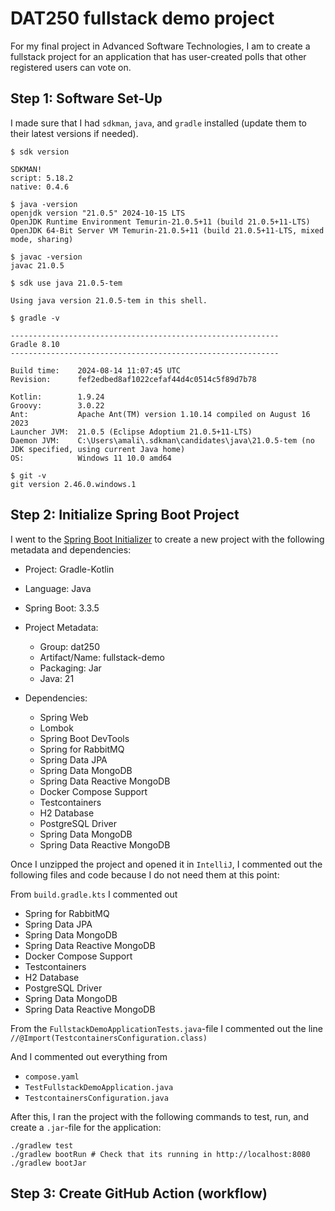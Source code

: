 # DAT250 fullstack demo project
For my final project in Advanced Software Technologies, I am to create a fullstack project for an application that
has user-created polls that other registered users can vote on. 

## Step 1: Software Set-Up
I made sure that I had `sdkman`, `java`, and `gradle` installed (update them to their latest versions if needed). 
```
$ sdk version

SDKMAN!
script: 5.18.2
native: 0.4.6
```
```
$ java -version
openjdk version "21.0.5" 2024-10-15 LTS
OpenJDK Runtime Environment Temurin-21.0.5+11 (build 21.0.5+11-LTS)
OpenJDK 64-Bit Server VM Temurin-21.0.5+11 (build 21.0.5+11-LTS, mixed mode, sharing)
```
``` 
$ javac -version
javac 21.0.5
```
``` 
$ sdk use java 21.0.5-tem

Using java version 21.0.5-tem in this shell.
```
``` 
$ gradle -v

------------------------------------------------------------
Gradle 8.10
------------------------------------------------------------

Build time:    2024-08-14 11:07:45 UTC
Revision:      fef2edbed8af1022cefaf44d4c0514c5f89d7b78

Kotlin:        1.9.24
Groovy:        3.0.22
Ant:           Apache Ant(TM) version 1.10.14 compiled on August 16 2023
Launcher JVM:  21.0.5 (Eclipse Adoptium 21.0.5+11-LTS)
Daemon JVM:    C:\Users\amali\.sdkman\candidates\java\21.0.5-tem (no JDK specified, using current Java home)
OS:            Windows 11 10.0 amd64
```
``` 
$ git -v
git version 2.46.0.windows.1
```

## Step 2: Initialize Spring Boot Project
I went to the [Spring Boot Initializer](https://start.spring.io/) to create a new project with the following metadata 
and dependencies: 

- Project: Gradle-Kotlin 
- Language: Java 
- Spring Boot: 3.3.5 


- Project Metadata:
  - Group: dat250 
  - Artifact/Name: fullstack-demo 
  - Packaging: Jar 
  - Java: 21 

- Dependencies:
  - Spring Web 
  - Lombok 
  - Spring Boot DevTools 
  - Spring for RabbitMQ 
  - Spring Data JPA 
  - Spring Data MongoDB 
  - Spring Data Reactive MongoDB 
  - Docker Compose Support 
  - Testcontainers 
  - H2 Database 
  - PostgreSQL Driver 
  - Spring Data MongoDB 
  - Spring Data Reactive MongoDB

Once I unzipped the project and opened it in `IntelliJ`, I commented out the following files and code because I do not 
need them at this point: 

From `build.gradle.kts` I commented out
- Spring for RabbitMQ
- Spring Data JPA
- Spring Data MongoDB
- Spring Data Reactive MongoDB
- Docker Compose Support
- Testcontainers
- H2 Database
- PostgreSQL Driver
- Spring Data MongoDB
- Spring Data Reactive MongoDB

From the `FullstackDemoApplicationTests.java`-file I commented out the line
`//@Import(TestcontainersConfiguration.class)`

And I commented out everything from 
- `compose.yaml`
- `TestFullstackDemoApplication.java`
- `TestcontainersConfiguration.java`

After this, I ran the project with the following commands to test, run, and create a `.jar`-file for the application:
``` 
./gradlew test 
./gradlew bootRun # Check that its running in http://localhost:8080
./gradlew bootJar
```

## Step 3: Create GitHub Action (workflow)
